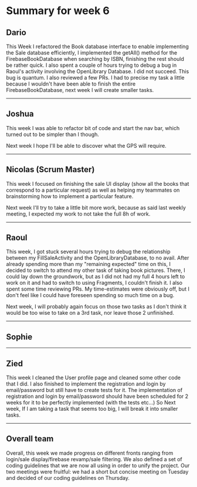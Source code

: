 # Summary for week 6

## Dario

This Week I refactored the Book database interface to enable implementing the Sale database efficiently, I implemented the getAll() method for the FirebaseBookDatabase when searching by ISBN, finishing the rest should be rather quick. I also spent a couple of hours trying to debug a bug in Raoul's activity involving the OpenLibrary Database. I did not succeed. This bug is quantum. I also reviewed a few PRs. I had to precise my task a little because I wouldn't have been able to finish the entire FirebaseBookDatabase, next week I will create smaller tasks.

---
## Joshua

This week I was able to refactor bit of code and start the nav bar, which turned out to be simpler than I though.

Next week I hope I'll be able to discover what the GPS will require.

---

## Nicolas (Scrum Master)

This week I focused on finishing the sale UI display (show all the books that correspond to a particular request) as well as helping my teammates on brainstorming how to implement a particular feature.

Next week I'll try to take a little bit more work, because as said last weekly meeting, I expected my work to not take the full 8h of work.

---



## Raoul

This week, I got stuck several hours trying to debug the relationship between my FillSaleActivity and the OpenLibraryDatabase, to no avail. After already spending more than my "remaining expected" time on this, I decided to switch to attend my other task of taking book pictures. There, I could lay down the groundwork, but as I did not had my full 4 hours left to work on it and had to switch to using Fragments, I couldn't finish it. I also spent some time reviewing PRs. 
My time-estimates were obviously off, but I don't feel like I could have foreseen spending so much time on a bug.

Next week, I will probably again focus on those two tasks as I don't think it would be too wise to take on a 3rd task, nor leave those 2 unfinished.

---


## Sophie



---

## Zied

This week I cleaned the User profile page and cleaned some other code that I did. 
I also finished to implement the registration and login by email/password but still have to create tests for it.
The implementation of registration and login by email/password should have been scheduled for 2 weeks for it to be perfectly implemented (with the tests etc...)
So Next week, If I am taking a task that seems too big, I will break it into smaller tasks.


---

## Overall team

Overall, this week we made progress on different fronts ranging from login/sale display/firebase revamp/sale filtering. We also defined a set of coding guidelines that we are now all using in order to unify the project. Our two meetings were fruitful: we had a short but concise meeting on Tuesday and decided of our coding guidelines on Thursday.
